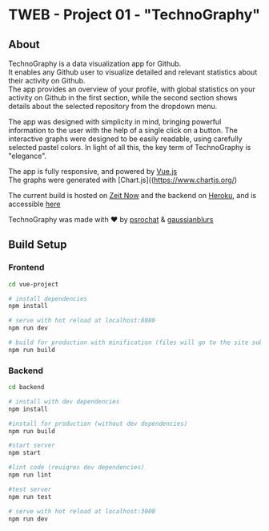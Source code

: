 # TWEB - Project 01 - "TechnoGraphy"

## About

TechnoGraphy is a data visualization app for Github.   
It enables any Github user to visualize detailed and relevant statistics about their activity on Github.   
The app provides an overview of your profile, with global statistics on your activity on Github in the first section, while the second section shows details about the selected repository from the dropdown menu.

The app was designed with simplicity in mind, bringing powerful information to the user with the help of a single click on a button. The interactive graphs were designed to be easily readable, using carefully selected pastel colors. In light of
all this, the key term of TechnoGraphy is "elegance".  

The app is fully responsive, and powered by [Vue.js](https://vuejs.org/)   
The graphs were generated with [Chart.js]((https://www.chartjs.org/)

The current build is hosted on [Zeit Now](https://zeit.co/now) and the backend on [Heroku](https://www.heroku.com/), and is accessible [here](https://technography-cimyyttbvv.now.sh/)

TechnoGraphy was made with ❤ by [psrochat](https://github.com/psrochat) & [gaussianblurs](https://github.com/gaussianblurs)

## Build Setup

### Frontend
``` bash
cd vue-project

# install dependencies
npm install

# serve with hot reload at localhost:8080
npm run dev

# build for production with minification (files will go to the site subfolder of the root directory)
npm run build
```

### Backend
``` bash
cd backend

# install with dev dependencies
npm install

#install for production (without dev dependencies)
npm run build

#start server
npm start

#lint code (reuiqres dev dependencies)
npm run lint

#test server
npm run test

# serve with hot reload at localhost:3000
npm run dev

```
